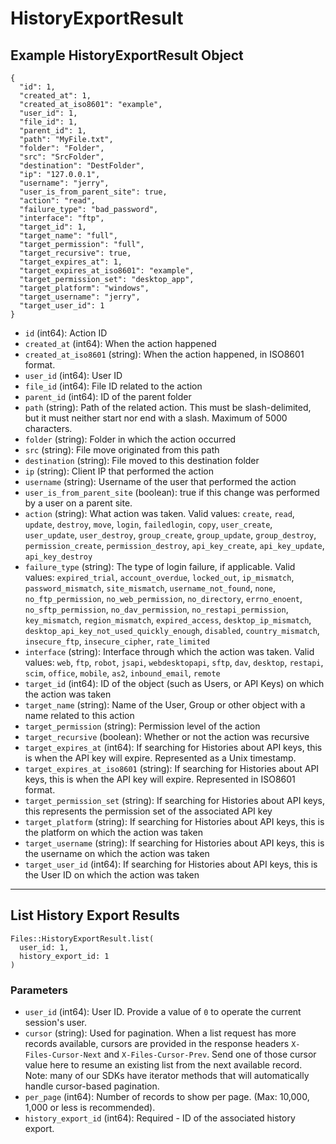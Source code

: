 # HistoryExportResult

## Example HistoryExportResult Object

```
{
  "id": 1,
  "created_at": 1,
  "created_at_iso8601": "example",
  "user_id": 1,
  "file_id": 1,
  "parent_id": 1,
  "path": "MyFile.txt",
  "folder": "Folder",
  "src": "SrcFolder",
  "destination": "DestFolder",
  "ip": "127.0.0.1",
  "username": "jerry",
  "user_is_from_parent_site": true,
  "action": "read",
  "failure_type": "bad_password",
  "interface": "ftp",
  "target_id": 1,
  "target_name": "full",
  "target_permission": "full",
  "target_recursive": true,
  "target_expires_at": 1,
  "target_expires_at_iso8601": "example",
  "target_permission_set": "desktop_app",
  "target_platform": "windows",
  "target_username": "jerry",
  "target_user_id": 1
}
```

* `id` (int64): Action ID
* `created_at` (int64): When the action happened
* `created_at_iso8601` (string): When the action happened, in ISO8601 format.
* `user_id` (int64): User ID
* `file_id` (int64): File ID related to the action
* `parent_id` (int64): ID of the parent folder
* `path` (string): Path of the related action. This must be slash-delimited, but it must neither start nor end with a slash. Maximum of 5000 characters.
* `folder` (string): Folder in which the action occurred
* `src` (string): File move originated from this path
* `destination` (string): File moved to this destination folder
* `ip` (string): Client IP that performed the action
* `username` (string): Username of the user that performed the action
* `user_is_from_parent_site` (boolean): true if this change was performed by a user on a parent site.
* `action` (string): What action was taken. Valid values: `create`, `read`, `update`, `destroy`, `move`, `login`, `failedlogin`, `copy`, `user_create`, `user_update`, `user_destroy`, `group_create`, `group_update`, `group_destroy`, `permission_create`, `permission_destroy`, `api_key_create`, `api_key_update`, `api_key_destroy`
* `failure_type` (string): The type of login failure, if applicable.  Valid values: `expired_trial`, `account_overdue`, `locked_out`, `ip_mismatch`, `password_mismatch`, `site_mismatch`, `username_not_found`, `none`, `no_ftp_permission`, `no_web_permission`, `no_directory`, `errno_enoent`, `no_sftp_permission`, `no_dav_permission`, `no_restapi_permission`, `key_mismatch`, `region_mismatch`, `expired_access`, `desktop_ip_mismatch`, `desktop_api_key_not_used_quickly_enough`, `disabled`, `country_mismatch`, `insecure_ftp`, `insecure_cipher`, `rate_limited`
* `interface` (string): Interface through which the action was taken. Valid values: `web`, `ftp`, `robot`, `jsapi`, `webdesktopapi`, `sftp`, `dav`, `desktop`, `restapi`, `scim`, `office`, `mobile`, `as2`, `inbound_email`, `remote`
* `target_id` (int64): ID of the object (such as Users, or API Keys) on which the action was taken
* `target_name` (string): Name of the User, Group or other object with a name related to this action
* `target_permission` (string): Permission level of the action
* `target_recursive` (boolean): Whether or not the action was recursive
* `target_expires_at` (int64): If searching for Histories about API keys, this is when the API key will expire. Represented as a Unix timestamp.
* `target_expires_at_iso8601` (string): If searching for Histories about API keys, this is when the API key will expire. Represented in ISO8601 format.
* `target_permission_set` (string): If searching for Histories about API keys, this represents the permission set of the associated  API key
* `target_platform` (string): If searching for Histories about API keys, this is the platform on which the action was taken
* `target_username` (string): If searching for Histories about API keys, this is the username on which the action was taken
* `target_user_id` (int64): If searching for Histories about API keys, this is the User ID on which the action was taken


---

## List History Export Results

```
Files::HistoryExportResult.list(
  user_id: 1, 
  history_export_id: 1
)
```

### Parameters

* `user_id` (int64): User ID.  Provide a value of `0` to operate the current session's user.
* `cursor` (string): Used for pagination.  When a list request has more records available, cursors are provided in the response headers `X-Files-Cursor-Next` and `X-Files-Cursor-Prev`.  Send one of those cursor value here to resume an existing list from the next available record.  Note: many of our SDKs have iterator methods that will automatically handle cursor-based pagination.
* `per_page` (int64): Number of records to show per page.  (Max: 10,000, 1,000 or less is recommended).
* `history_export_id` (int64): Required - ID of the associated history export.
